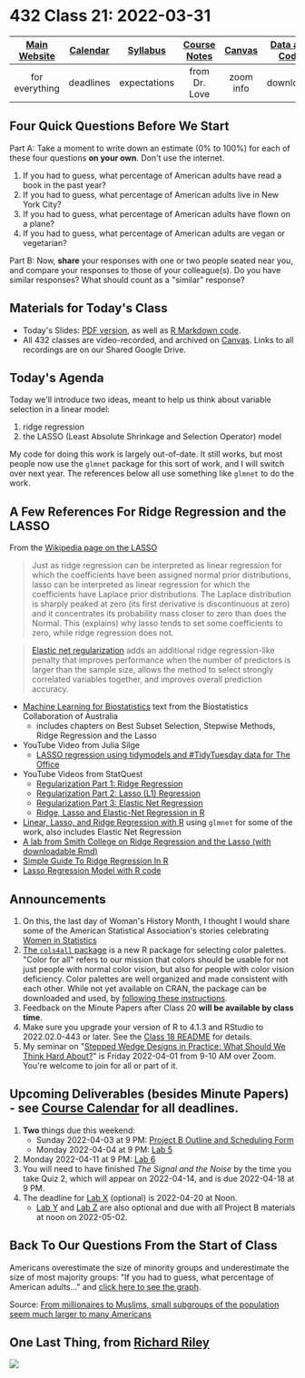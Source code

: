 # 432 Class 21: 2022-03-31

[Main Website](https://thomaselove.github.io/432/) | [Calendar](https://thomaselove.github.io/432/calendar.html) | [Syllabus](https://thomaselove.github.io/432-2022-syllabus/) | [Course Notes](https://thomaselove.github.io/432-notes/) | [Canvas](https://canvas.case.edu) | [Data and Code](https://github.com/THOMASELOVE/432-data) | [Sources](https://github.com/THOMASELOVE/432-2022/tree/main/references) | [Contact Us](https://thomaselove.github.io/432/contact.html)
:-----------: | :--------------: | :----------: | :---------: | :-------------: | :-----------: | :------------: | :-------------:
for everything | deadlines | expectations | from Dr. Love | zoom info | downloads | read/watch | need help?

## Four Quick Questions Before We Start

Part A: Take a moment to write down an estimate (0% to 100%) for each of these four questions **on your own**. Don't use the internet.

1.  If you had to guess, what percentage of American adults have read a book in the past year?
2.  If you had to guess, what percentage of American adults live in New York City?
3.  If you had to guess, what percentage of American adults have flown on a plane?
4.  If you had to guess, what percentage of American adults are vegan or vegetarian?

Part B: Now, **share** your responses with one or two people seated near you, and compare your responses to those of your colleague(s). Do you have similar responses? What should count as a "similar" response?

## Materials for Today's Class

- Today's Slides: [PDF version](https://github.com/THOMASELOVE/432-2022/blob/main/classes/class21/432_2022_slides21.pdf), as well as [R Markdown code](https://github.com/THOMASELOVE/432-2022/blob/main/classes/class21/432_2022_slides21.Rmd). 
- All 432 classes are video-recorded, and archived on [Canvas](https://canvas.case.edu). Links to all recordings are on our Shared Google Drive.

## Today's Agenda

Today we'll introduce two ideas, meant to help us think about variable selection in a linear model:

1. ridge regression
2. the LASSO (Least Absolute Shrinkage and Selection Operator) model

My code for doing this work is largely out-of-date. It still works, but most people now use the `glmnet` package for this sort of work, and I will switch over next year. The references below all use something like `glmnet` to do the work.

## A Few References For Ridge Regression and the LASSO

From the [Wikipedia page on the LASSO](https://en.wikipedia.org/wiki/Lasso_(statistics))

> Just as ridge regression can be interpreted as linear regression for which the coefficients have been assigned normal prior distributions, lasso can be interpreted as linear regression for which the coefficients have Laplace prior distributions. The Laplace distribution is sharply peaked at zero (its first derivative is discontinuous at zero) and it concentrates its probability mass closer to zero than does the Normal. This (explains) why lasso tends to set some coefficients to zero, while ridge regression does not.

> [Elastic net regularization](https://en.wikipedia.org/wiki/Elastic_net_regularization) adds an additional ridge regression-like penalty that improves performance when the number of predictors is larger than the sample size, allows the method to select strongly correlated variables together, and improves overall prediction accuracy.

- [Machine Learning for Biostatistics](https://bookdown.org/tpinto_home/Regularisation/) text from the Biostatistics Collaboration of Australia
    - includes chapters on Best Subset Selection, Stepwise Methods, Ridge Regression and the Lasso
- YouTube Video from Julia Silge
    - [LASSO regression using tidymodels and #TidyTuesday data for The Office](https://juliasilge.com/blog/lasso-the-office/)
- YouTube Videos from StatQuest
    - [Regularization Part 1: Ridge Regression](https://www.youtube.com/watch?v=Q81RR3yKn30)
    - [Regularization Part 2: Lasso (L1) Regression](https://www.youtube.com/watch?v=NGf0voTMlcs)
    - [Regularization Part 3: Elastic Net Regression](https://www.youtube.com/watch?v=1dKRdX9bfIo)
    - [Ridge, Lasso and Elastic-Net Regression in R](https://www.youtube.com/watch?v=ctmNq7FgbvI)
- [Linear, Lasso, and Ridge Regression with R](https://www.pluralsight.com/guides/linear-lasso-and-ridge-regression-with-r) using `glmnet` for some of the work, also includes Elastic Net Regression
- [A lab from Smith College on Ridge Regression and the Lasso (with downloadable Rmd)](http://www.science.smith.edu/~jcrouser/SDS293/labs/lab10-r.html)
- [Simple Guide To Ridge Regression In R](https://www.r-bloggers.com/2020/05/simple-guide-to-ridge-regression-in-r/)
- [Lasso Regression Model with R code](https://www.r-bloggers.com/2021/05/lasso-regression-model-with-r-code/)


## Announcements

1. On this, the last day of Woman's History Month, I thought I would share some of the American Statistical Association's stories celebrating [Women in Statistics](https://magazine.amstat.org/blog/2022/03/01/whm_2022/)
2. [The `cols4all` package](https://github.com/mtennekes/cols4all) is a new R package for selecting color palettes. "Color for all" refers to our mission that colors should be usable for not just people with normal color vision, but also for people with color vision deficiency. Color palettes are well organized and made consistent with each other. While not yet available on CRAN, the package can be downloaded and used, by [following these instructions](https://github.com/mtennekes/cols4all#installation).
3. Feedback on the Minute Papers after Class 20 **will be available by class time**.
4. Make sure you upgrade your version of R to 4.1.3 and RStudio to 2022.02.0-443 or later. See the [Class 18 README](https://github.com/THOMASELOVE/432-2022/tree/main/classes/class18) for details.
5. My seminar on "[Stepped Wedge Designs in Practice: What Should We Think Hard About?](https://github.com/THOMASELOVE/432-2022/blob/main/classes/class20/seminar_love_2022-04-01.pdf)" is Friday 2022-04-01 from 9-10 AM over Zoom. You're welcome to join for all or part of it.

## Upcoming Deliverables (besides Minute Papers) - see [Course Calendar](https://thomaselove.github.io/432/calendar.html) for all deadlines.

1. **Two** things due this weekend:
    - Sunday 2022-04-03 at 9 PM: [Project B Outline and Scheduling Form](https://bit.ly/432-2022-projectB-register)
    - Monday 2022-04-04 at 9 PM: [Lab 5](https://github.com/THOMASELOVE/432-2022/tree/main/labs/lab05)
2. Monday 2022-04-11 at 9 PM: [Lab 6](https://github.com/THOMASELOVE/432-2022/tree/main/labs/lab06)
3. You will need to have finished *The Signal and the Noise* by the time you take Quiz 2, which will appear on 2022-04-14, and is due 2022-04-18 at 9 PM.
4. The deadline for [Lab X](https://github.com/THOMASELOVE/432-2022/tree/main/labs/labX) (optional) is 2022-04-20 at Noon. 
    - [Lab Y](https://github.com/THOMASELOVE/432-2022/tree/main/labs/labY) and [Lab Z](https://github.com/THOMASELOVE/432-2022/tree/main/labs/labZ) are also optional and due with all Project B materials at noon on 2022-05-02.

## Back To Our Questions From the Start of Class

Americans overestimate the size of minority groups and underestimate the size of most majority groups: "If you had to guess, what percentage of American adults..." and [click here to see the graph](https://github.com/THOMASELOVE/432-2022/blob/main/classes/class21/figures/subgroups.png).

Source: [From millionaires to Muslims, small subgroups of the population seem much larger to many Americans](https://today.yougov.com/topics/politics/articles-reports/2022/03/15/americans-misestimate-small-subgroups-population)

## One Last Thing, from [Richard Riley](https://twitter.com/richard_d_riley/status/1500759467402612738)

![](https://github.com/THOMASELOVE/432-2022/blob/main/classes/class21/figures/reviewer.png)

